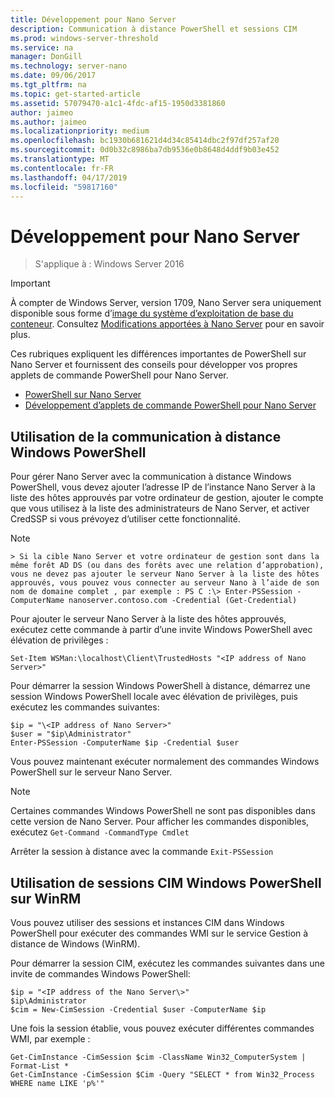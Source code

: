 ```yaml
---
title: Développement pour Nano Server
description: Communication à distance PowerShell et sessions CIM
ms.prod: windows-server-threshold
ms.service: na
manager: DonGill
ms.technology: server-nano
ms.date: 09/06/2017
ms.tgt_pltfrm: na
ms.topic: get-started-article
ms.assetid: 57079470-a1c1-4fdc-af15-1950d3381860
author: jaimeo
ms.author: jaimeo
ms.localizationpriority: medium
ms.openlocfilehash: bc1930b681621d4d34c85414dbc2f97df257af20
ms.sourcegitcommit: 0d0b32c8986ba7db9536e0b8648d4ddf9b03e452
ms.translationtype: MT
ms.contentlocale: fr-FR
ms.lasthandoff: 04/17/2019
ms.locfileid: "59817160"
---
```

# <a name="developing-for-nano-server"></a>Développement pour Nano Server

>S'applique à : Windows Server 2016

> [!IMPORTANT]
> À compter de Windows Server, version 1709, Nano Server sera uniquement disponible sous forme d’[image du système d’exploitation de base du conteneur](/virtualization/windowscontainers/quick-start/using-insider-container-images#install-base-container-image). Consultez [Modifications apportées à Nano Server](nano-in-semi-annual-channel.md) pour en savoir plus. 

Ces rubriques expliquent les différences importantes de PowerShell sur Nano Server et fournissent des conseils pour développer vos propres applets de commande PowerShell pour Nano Server.

- [PowerShell sur Nano Server](PowerShell-on-Nano-Server.md)
- [Développement d’applets de commande PowerShell pour Nano Server](Developing-PowerShell-Cmdlets-for-Nano-Server.md)

## <a name="using-windows-powershell-remoting"></a>Utilisation de la communication à distance Windows PowerShell  
Pour gérer Nano Server avec la communication à distance Windows PowerShell, vous devez ajouter l’adresse IP de l’instance Nano Server à la liste des hôtes approuvés par votre ordinateur de gestion, ajouter le compte que vous utilisez à la liste des administrateurs de Nano Server, et activer CredSSP si vous prévoyez d’utiliser cette fonctionnalité.  

 >[!NOTE]  
    > Si la cible Nano Server et votre ordinateur de gestion sont dans la même forêt AD DS (ou dans des forêts avec une relation d’approbation), vous ne devez pas ajouter le serveur Nano Server à la liste des hôtes approuvés, vous pouvez vous connecter au serveur Nano à l’aide de son nom de domaine complet , par exemple : PS C :\> Enter-PSSession -ComputerName nanoserver.contoso.com -Credential (Get-Credential)
  
  
Pour ajouter le serveur Nano Server à la liste des hôtes approuvés, exécutez cette commande à partir d’une invite Windows PowerShell avec élévation de privilèges :  
  
`Set-Item WSMan:\localhost\Client\TrustedHosts "<IP address of Nano Server>"`  
  
Pour démarrer la session Windows PowerShell à distance, démarrez une session Windows PowerShell locale avec élévation de privilèges, puis exécutez les commandes suivantes:  
  
  
```  
$ip = "\<IP address of Nano Server>"  
$user = "$ip\Administrator"  
Enter-PSSession -ComputerName $ip -Credential $user  
```  
  
  
Vous pouvez maintenant exécuter normalement des commandes Windows PowerShell sur le serveur Nano Server.  
  
> [!NOTE]  
> Certaines commandes Windows PowerShell ne sont pas disponibles dans cette version de Nano Server. Pour afficher les commandes disponibles, exécutez `Get-Command -CommandType Cmdlet`  
  
Arrêter la session à distance avec la commande `Exit-PSSession`  
  
## <a name="using-windows-powershell-cim-sessions-over-winrm"></a>Utilisation de sessions CIM Windows PowerShell sur WinRM  
Vous pouvez utiliser des sessions et instances CIM dans Windows PowerShell pour exécuter des commandes WMI sur le service Gestion à distance de Windows (WinRM).  
  
Pour démarrer la session CIM, exécutez les commandes suivantes dans une invite de commandes Windows PowerShell:  
  
  
```  
$ip = "<IP address of the Nano Server\>"  
$ip\Administrator  
$cim = New-CimSession -Credential $user -ComputerName $ip  
```  
  
  
Une fois la session établie, vous pouvez exécuter différentes commandes WMI, par exemple :  
  
  
```  
Get-CimInstance -CimSession $cim -ClassName Win32_ComputerSystem | Format-List *  
Get-CimInstance -CimSession $Cim -Query "SELECT * from Win32_Process WHERE name LIKE 'p%'"  
```  
  
  